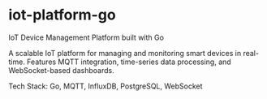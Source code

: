 # iot-platform-go

IoT Device Management Platform built with Go

A scalable IoT platform for managing and monitoring smart devices in real-time.
Features MQTT integration, time-series data processing, and WebSocket-based dashboards.

Tech Stack: Go, MQTT, InfluxDB, PostgreSQL, WebSocket
